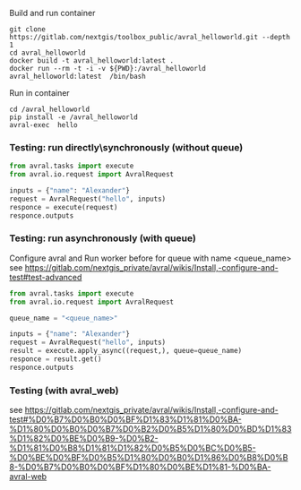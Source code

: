Build and run container

```
git clone https://gitlab.com/nextgis/toolbox_public/avral_helloworld.git --depth 1
cd avral_helloworld
docker build -t avral_helloworld:latest .
docker run --rm -t -i -v ${PWD}:/avral_helloworld avral_helloworld:latest  /bin/bash

```

Run in container

```
cd /avral_helloworld
pip install -e /avral_helloworld
avral-exec  hello 
```




### Testing: run directly\synchronously (without queue)
```python
from avral.tasks import execute
from avral.io.request import AvralRequest

inputs = {"name": "Alexander"}
request = AvralRequest("hello", inputs)
responce = execute(request)
responce.outputs
```

### Testing: run asynchronously (with queue)
Configure avral and Run worker before for queue with name <queue_name> 
see https://gitlab.com/nextgis_private/avral/wikis/Install,-configure-and-test#test-advanced
```python
from avral.tasks import execute
from avral.io.request import AvralRequest

queue_name = "<queue_name>"

inputs = {"name": "Alexander"}
request = AvralRequest("hello", inputs)
result = execute.apply_async((request,), queue=queue_name)
responce = result.get()
responce.outputs
```

### Testing (with avral_web)
see https://gitlab.com/nextgis_private/avral/wikis/Install,-configure-and-test#%D0%B7%D0%B0%D0%BF%D1%83%D1%81%D0%BA-%D1%80%D0%B0%D0%B7%D0%B2%D0%B5%D1%80%D0%BD%D1%83%D1%82%D0%BE%D0%B9-%D0%B2-%D1%81%D0%B8%D1%81%D1%82%D0%B5%D0%BC%D0%B5-%D0%BE%D0%BF%D0%B5%D1%80%D0%B0%D1%86%D0%B8%D0%B8-%D0%B7%D0%B0%D0%BF%D1%80%D0%BE%D1%81-%D0%BA-avral-web
